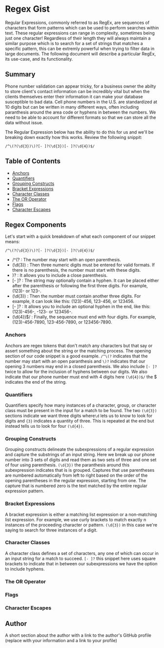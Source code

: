 # Regex Gist

Regular Expressions, commonly referred to as RegEx, are sequences of characters that form patterns which can be used to perform searches within text. These regular expressions can range in complexity, sometimes being just one character! Regardless of their length they will always maintain a similar purpose which is to search for a set of strings that matches a specific pattern, this can be extremly powerful when trying to filter data in large documents. The following document will describe a particular RegEx, its use-case, and its functionality.

## Summary

Phone number validation can appear tricky, for a business owner the abilty to store client's contact information can be incredibly vital but when the clients themselves enter their information it can make your database susceptible to bad data. Cell phone numbers in the U.S. are standardized at 10 digits but can be written in many different ways, often including paranthesis around the area code or hyphens in between the numbers. We need to be able to account for different formats so that we can store all the data without issue.

The Regular Expression below has the ability to do this for us and we'll be breaking down exactly how this works.
Review the following snippit:
```
/^\(?(\d{3})\)?[- ]?(\d{3})[- ]?(\d{4})$/
```

## Table of Contents

- [Anchors](#anchors)
- [Quantifiers](#quantifiers)
- [Grouping Constructs](#grouping-constructs)
- [Bracket Expressions](#bracket-expressions)
- [Character Classes](#character-classes)
- [The OR Operator](#the-or-operator)
- [Flags](#flags)
- [Character Escapes](#character-escapes)

## Regex Components

Let's start with a quick breakdown of what each component of our snippet means:

```
/^\(?(\d{3})\)?[- ]?(\d{3})[- ]?(\d{4})$/
```

* /^\(? : The number may start with an open parenthesis.
* (\d{3}) : Then three numeric digits must be entered for valid formats. If there is no parenthesis, the number must start with these digits.
* \)? : It allows you to include a close parenthesis.
* [- ]? : The string may optionally contain a hyphen. It can be placed either after the parenthesis or following the first three digits. For example, (123)- or 123-.
* (\d{3}) : Then the number must contain another three digits. For example, it can look like this: (123)-456, 123-456, or 123456.
* [- ]? : It allows you to include an optional hyphen in the end, like this: (123)-456-, -123- or 123456-.
* (\d{4})$/ : Finally, the sequence must end with four digits. For example, (123)-456-7890, 123-456-7890, or 123456-7890.


### Anchors
Anchors are regex tokens that don't match any characters but that say or assert something about the string or the matching process. The opening section of our code snippet is a good example. ``` /^\(? ``` indicates that the number may start with an open paranthesis and ``` \)? ``` indicates that our opening 3 numbers may end in a closed parenthesis. We also include ``` [- ]? ``` twice to allow for the inclusion of hyphens between our digits. We also indicate that our phone number must end with 4 digits here ``` (\d{4})$/ ``` the $ indicates the end of the string.

### Quantifiers
Quantifiers specify how many instances of a character, group, or character class must be present in the input for a match to be found. The two ``` (\d{3}) ``` sections indicate we want three digits where``` \d ``` lets us to know to look for digits and ``` {3} ``` indicates a quantity of three. This is repeated at the end but instead tells us to look for four ``` (\d{4}) ```.

### Grouping Constructs
Grouping constructs delineate the subexpressions of a regular expression and capture the substrings of an input string. Here we break up our phone number into 3 sets of digits and read them as two sets of three and one set of four using parenthesis. ``` (\d{3}) ``` the paranthesis around this subexpression indicates that is is grouped. Captures that use parentheses are numbered automatically from left to right based on the order of the opening parentheses in the regular expression, starting from one. The capture that is numbered zero is the text matched by the entire regular expression pattern.

### Bracket Expressions
A bracket expression is either a matching list expression or a non-matching list expression. For example, we use curly brackets to match exactly n instances of the proceeding character or pattern. ``` (\d{3}) ``` in this case we're saying to search for three instances of a digit.

### Character Classes
A character class defines a set of characters, any one of which can occur in an input string for a match to succeed. ``` [- ]? ``` this snippet here uses square brackets to indicate that in between our subexpressions we have the option to include hyphens.

### The OR Operator

### Flags

### Character Escapes

## Author

A short section about the author with a link to the author's GitHub profile (replace with your information and a link to your profile)
